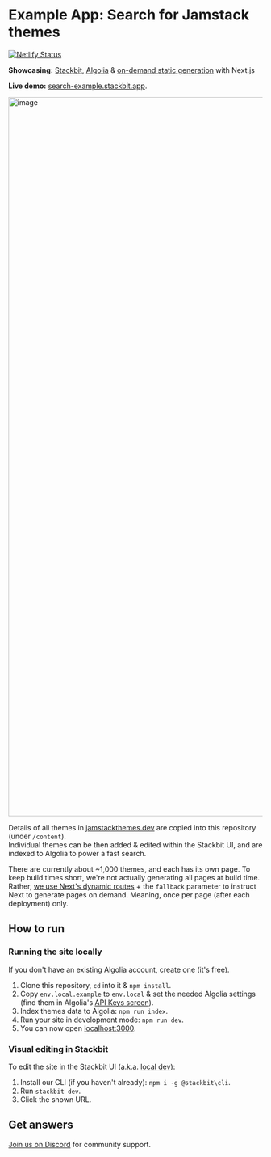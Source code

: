# Example App: Search for Jamstack themes

[![Netlify Status](https://api.netlify.com/api/v1/badges/8ea4a941-e0e9-47bf-a60b-89675c9c4e03/deploy-status)](https://app.netlify.com/sites/stackbit-search-themes-example/deploys)

**Showcasing:** [Stackbit](https://stackbit.com), [Algolia](https://algolia.com) & [on-demand static generation](https://nextjs.org/docs/api-reference/data-fetching/get-static-paths#fallback-true) with Next.js

**Live demo:** [search-example.stackbit.app](https://search-example.stackbit.app/).

<img width="1423" alt="image" src="https://user-images.githubusercontent.com/2673881/158059043-32ff7359-f008-4ed4-80be-db5691ac7a11.png">

Details of all themes in [jamstackthemes.dev](https://jamstackthemes.dev) are copied into this repository (under `/content`).<br/>
Individual themes can be then added & edited within the Stackbit UI, and are indexed to Algolia to power a fast search.

There are currently about ~1,000 themes, and each has its own page. To keep build times short, we're not actually generating all pages at build time. Rather, [we use Next's dynamic routes](./src/pages/theme/%5Bid%5D.js) + the `fallback` parameter to instruct Next to generate pages on demand. Meaning, once per page (after each deployment) only.


## How to run

### Running the site locally

If you don't have an existing Algolia account, create one (it's free).

1. Clone this repository, `cd` into it & `npm install`.
1. Copy `env.local.example` to `env.local` & set the needed Algolia settings (find them in Algolia's [API Keys screen](https://www.algolia.com/account/api-keys/)).
1. Index themes data to Algolia: `npm run index`.
1. Run your site in development mode: `npm run dev`.
1. You can now open [localhost:3000](http://localhost:3000).

### Visual editing in Stackbit

To edit the site in the Stackbit UI (a.k.a. [local dev](https://docs.stackbit.com/how-to-guides/local-development/)):
1. Install our CLI (if you haven't already): `npm i -g @stackbit\cli`.
1. Run `stackbit dev`.
1. Click the shown URL.

## Get answers

[Join us on Discord](https://discord.gg/HUNhjVkznH) for community support.
